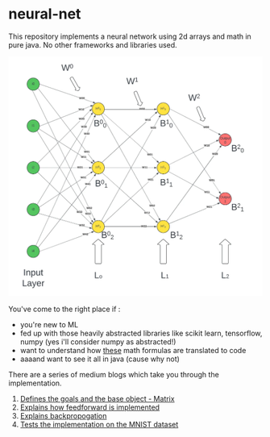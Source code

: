 # neural-net

This repository implements a neural network using 2d arrays and math in pure java. No other frameworks and libraries used.

![mock_network.webp](mock_network.webp)

You've come to the right place if :
 - you're new to ML 
 - fed up with those heavily abstracted libraries like scikit learn, tensorflow, numpy (yes i'll consider numpy as abstracted!)
 - want to understand how [these](https://brilliant.org/wiki/backpropagation/) math formulas are translated to code
 - aaaand want to see it all in java (cause why not)

There are a series of medium blogs which take you through the implementation.

1. [Defines the goals and the base object - Matrix](https://medium.com/thedeephub/neural-networks-implementation-from-the-ground-up-part-1-f1a392016010)
2. [Explains how feedforward is implemented](https://medium.com/thedeephub/neural-networks-implementation-from-the-ground-up-part-2-feedforward-5698568ed9f8)
3. [Explains backpropogation](https://medium.com/thedeephub/neural-networks-implementation-from-the-ground-up-part-3-backpropagation-e9126938edac)
4. [Tests the implementation on the MNIST dataset](https://medium.com/thedeephub/neural-networks-implementation-from-the-ground-up-part-4-training-on-mnist-dataset-8d963b0c04d8)
